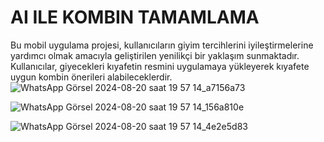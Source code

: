 # AI ILE KOMBIN TAMAMLAMA
 Bu mobil uygulama projesi, kullanıcıların giyim tercihlerini iyileştirmelerine yardımcı olmak amacıyla geliştirilen yenilikçi bir yaklaşım sunmaktadır. Kullanıcılar, giyecekleri kıyafetin resmini uygulamaya yükleyerek kıyafete uygun kombin önerileri alabileceklerdir.
![WhatsApp Görsel 2024-08-20 saat 19 57 14_a7156a73](https://github.com/user-attachments/assets/cd34a7a3-5030-41e3-ad8a-8c5f687a8027)

![WhatsApp Görsel 2024-08-20 saat 19 57 14_156a810e](https://github.com/user-attachments/assets/7071501a-f930-4c43-a4ff-9729eb070bc5)

![WhatsApp Görsel 2024-08-20 saat 19 57 14_4e2e5d83](https://github.com/user-attachments/assets/ce500e6e-e585-4cc5-b45b-d708b2f6bf9e)

